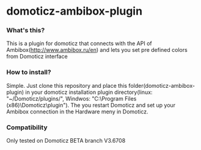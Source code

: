 # domoticz-ambibox-plugin

### What's this?
This is a plugin for domoticz that connects with the API of Ambibox(http://www.ambibox.ru/en) and lets you set pre defined colors from Domoticz interface

### How to install?
Simple. Just clone this repository and place this folder(domoticz-ambibox-plugin) in your domoticz installation plugin directory(linux: "~/Domoticz/plugins/", Windwos: "C:\Program Files (x86)\Domoticz\plugin\").
The you restart Domoticz and set up your Ambibox connection in the Hardware meny in Domoticz.

### Compatibility
Only tested on Domoticz BETA branch V3.6708
